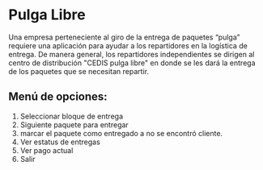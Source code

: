 # Pulga Libre

Una empresa perteneciente al giro de la entrega de paquetes “pulga” requiere una
aplicación para ayudar a los repartidores en la logística de entrega. De manera general, los repartidores independientes se dirigen al centro de distribución "CEDIS pulga libre" en donde se les dará la entrega de los paquetes que se necesitan repartir.

## Menú de opciones:
1. Seleccionar bloque de entrega
2. Siguiente paquete para entregar
3. marcar el paquete como entregado a no se encontró cliente.
4. Ver estatus de entregas
5. Ver pago actual
6. Salir


